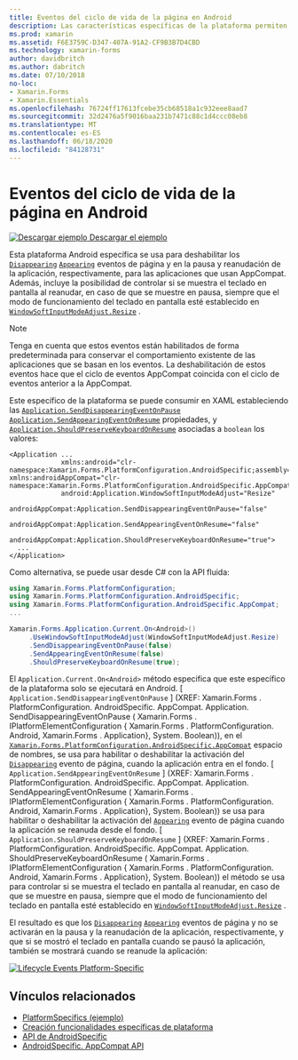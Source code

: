 ```yaml
---
title: Eventos del ciclo de vida de la página en Android
description: Las características específicas de la plataforma permiten consumir funcionalidad que solo está disponible en una plataforma específica, sin necesidad de implementar representadores o efectos personalizados. En este artículo se explica cómo utilizar el específico de la plataforma Android que deshabilita los eventos de la página que aparecen en la pausa y en la detención de la aplicación, respectivamente.
ms.prod: xamarin
ms.assetid: F6E3759C-D347-407A-91A2-CF9B3B7D4CBD
ms.technology: xamarin-forms
author: davidbritch
ms.author: dabritch
ms.date: 07/10/2018
no-loc:
- Xamarin.Forms
- Xamarin.Essentials
ms.openlocfilehash: 76724ff17613fcebe35cb68518a1c932eee8aad7
ms.sourcegitcommit: 32d2476a5f9016baa231b7471c88c1d4ccc08eb8
ms.translationtype: MT
ms.contentlocale: es-ES
ms.lasthandoff: 06/18/2020
ms.locfileid: "84128731"
---
```

# <a name="page-lifecycle-events-on-android"></a>Eventos del ciclo de vida de la página en Android

[![Descargar ejemplo](~/media/shared/download.png) Descargar el ejemplo](https://docs.microsoft.com/samples/xamarin/xamarin-forms-samples/userinterface-platformspecifics)

Esta plataforma Android específica se usa para deshabilitar los [`Disappearing`](xref:Xamarin.Forms.Page.Appearing) [`Appearing`](xref:Xamarin.Forms.Page.Appearing) eventos de página y en la pausa y reanudación de la aplicación, respectivamente, para las aplicaciones que usan AppCompat. Además, incluye la posibilidad de controlar si se muestra el teclado en pantalla al reanudar, en caso de que se muestre en pausa, siempre que el modo de funcionamiento del teclado en pantalla esté establecido en [`WindowSoftInputModeAdjust.Resize`](xref:Xamarin.Forms.PlatformConfiguration.AndroidSpecific.WindowSoftInputModeAdjust.Resize) .

> [!NOTE]
> Tenga en cuenta que estos eventos están habilitados de forma predeterminada para conservar el comportamiento existente de las aplicaciones que se basan en los eventos. La deshabilitación de estos eventos hace que el ciclo de eventos AppCompat coincida con el ciclo de eventos anterior a la AppCompat.

Este específico de la plataforma se puede consumir en XAML estableciendo las [`Application.SendDisappearingEventOnPause`](xref:Xamarin.Forms.PlatformConfiguration.AndroidSpecific.AppCompat.Application.SendDisappearingEventOnPauseProperty) [`Application.SendAppearingEventOnResume`](xref:Xamarin.Forms.PlatformConfiguration.AndroidSpecific.AppCompat.Application.SendAppearingEventOnResumeProperty) propiedades, y [`Application.ShouldPreserveKeyboardOnResume`](xref:Xamarin.Forms.PlatformConfiguration.AndroidSpecific.AppCompat.Application.ShouldPreserveKeyboardOnResumeProperty) asociadas a `boolean` los valores:

```xaml
<Application ...
             xmlns:android="clr-namespace:Xamarin.Forms.PlatformConfiguration.AndroidSpecific;assembly=Xamarin.Forms.Core"             xmlns:androidAppCompat="clr-namespace:Xamarin.Forms.PlatformConfiguration.AndroidSpecific.AppCompat;assembly=Xamarin.Forms.Core"
             android:Application.WindowSoftInputModeAdjust="Resize"
             androidAppCompat:Application.SendDisappearingEventOnPause="false"
             androidAppCompat:Application.SendAppearingEventOnResume="false"
             androidAppCompat:Application.ShouldPreserveKeyboardOnResume="true">
  ...
</Application>
```

Como alternativa, se puede usar desde C# con la API fluida:

```csharp
using Xamarin.Forms.PlatformConfiguration;
using Xamarin.Forms.PlatformConfiguration.AndroidSpecific;
using Xamarin.Forms.PlatformConfiguration.AndroidSpecific.AppCompat;
...

Xamarin.Forms.Application.Current.On<Android>()
     .UseWindowSoftInputModeAdjust(WindowSoftInputModeAdjust.Resize)
     .SendDisappearingEventOnPause(false)
     .SendAppearingEventOnResume(false)
     .ShouldPreserveKeyboardOnResume(true);
```

El `Application.Current.On<Android>` método especifica que este específico de la plataforma solo se ejecutará en Android. [ `Application.SendDisappearingEventOnPause` ] (XREF: Xamarin.Forms . PlatformConfiguration. AndroidSpecific. AppCompat. Application. SendDisappearingEventOnPause ( Xamarin.Forms . IPlatformElementConfiguration { Xamarin.Forms . PlatformConfiguration. Android, Xamarin.Forms . Application}, System. Boolean)), en el [`Xamarin.Forms.PlatformConfiguration.AndroidSpecific.AppCompat`](xref:Xamarin.Forms.PlatformConfiguration.AndroidSpecific.AppCompat) espacio de nombres, se usa para habilitar o deshabilitar la activación del [`Disappearing`](xref:Xamarin.Forms.Page.Appearing) evento de página, cuando la aplicación entra en el fondo. [ `Application.SendAppearingEventOnResume` ] (XREF: Xamarin.Forms . PlatformConfiguration. AndroidSpecific. AppCompat. Application. SendAppearingEventOnResume ( Xamarin.Forms . IPlatformElementConfiguration { Xamarin.Forms . PlatformConfiguration. Android, Xamarin.Forms . Application}, System. Boolean)) se usa para habilitar o deshabilitar la activación del [`Appearing`](xref:Xamarin.Forms.Page.Appearing) evento de página cuando la aplicación se reanuda desde el fondo. [ `Application.ShouldPreserveKeyboardOnResume` ] (XREF: Xamarin.Forms . PlatformConfiguration. AndroidSpecific. AppCompat. Application. ShouldPreserveKeyboardOnResume ( Xamarin.Forms . IPlatformElementConfiguration { Xamarin.Forms . PlatformConfiguration. Android, Xamarin.Forms . Application}, System. Boolean)) el método se usa para controlar si se muestra el teclado en pantalla al reanudar, en caso de que se muestre en pausa, siempre que el modo de funcionamiento del teclado en pantalla esté establecido en [`WindowSoftInputModeAdjust.Resize`](xref:Xamarin.Forms.PlatformConfiguration.AndroidSpecific.WindowSoftInputModeAdjust.Resize) .

El resultado es que los [`Disappearing`](xref:Xamarin.Forms.Page.Appearing) [`Appearing`](xref:Xamarin.Forms.Page.Appearing) eventos de página y no se activarán en la pausa y la reanudación de la aplicación, respectivamente, y que si se mostró el teclado en pantalla cuando se pausó la aplicación, también se mostrará cuando se reanude la aplicación:

[![](page-lifecycle-events-images/keyboard-on-resume.png "Lifecycle Events Platform-Specific")](page-lifecycle-events-images/keyboard-on-resume-large.png#lightbox "Lifecycle Events Platform-Specific")

## <a name="related-links"></a>Vínculos relacionados

- [PlatformSpecifics (ejemplo)](https://docs.microsoft.com/samples/xamarin/xamarin-forms-samples/userinterface-platformspecifics)
- [Creación funcionalidades específicas de plataforma](~/xamarin-forms/platform/platform-specifics/index.md#creating-platform-specifics)
- [API de AndroidSpecific](xref:Xamarin.Forms.PlatformConfiguration.AndroidSpecific)
- [AndroidSpecific. AppCompat API](xref:Xamarin.Forms.PlatformConfiguration.AndroidSpecific.AppCompat)
